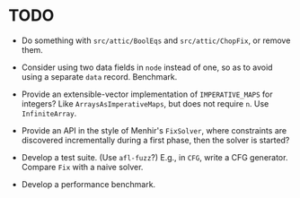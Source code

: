 # TODO

* Do something with `src/attic/BoolEqs` and `src/attic/ChopFix`,
  or remove them.

* Consider using two data fields in `node` instead of one,
  so as to avoid using a separate `data` record. Benchmark.

* Provide an extensible-vector implementation of `IMPERATIVE_MAPS` for
  integers? Like `ArraysAsImperativeMaps`, but does not require `n`.
      Use `InfiniteArray`.

* Provide an API in the style of Menhir's `FixSolver`, where constraints are
  discovered incrementally during a first phase, then the solver is started?

* Develop a test suite. (Use `afl-fuzz`?)
  E.g., in `CFG`, write a CFG generator.
  Compare `Fix` with a naive solver.

* Develop a performance benchmark.
